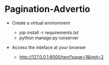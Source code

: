 # Pagination-Advertio


- Create a virtual environment
    - pip install -r requirements.txt
    - python manage.py runserver

- Access the inteface at your browser 
    - http://127.0.0.1:8000/text?page=1&limit=2
